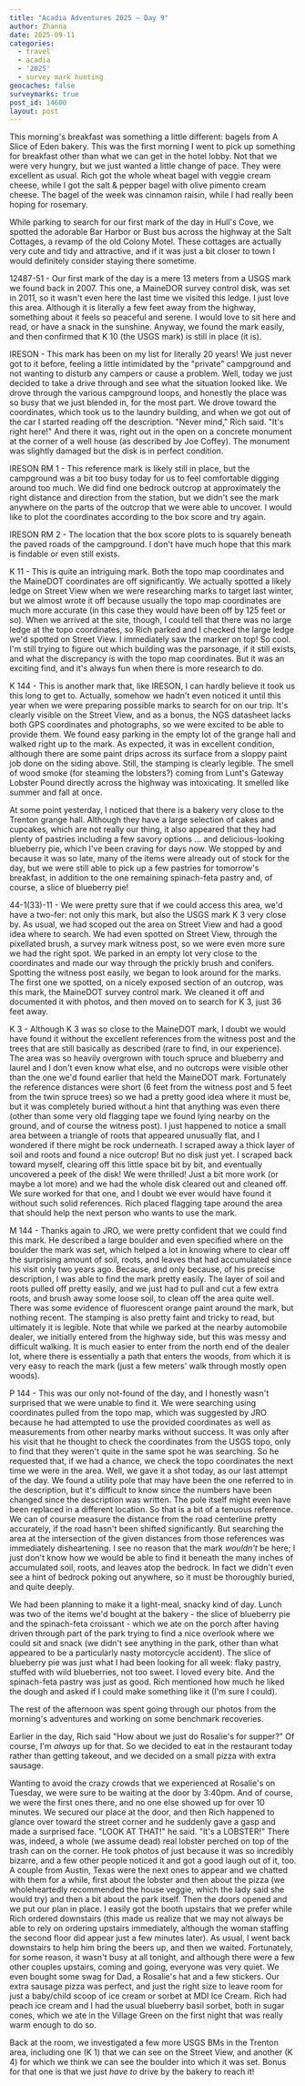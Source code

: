 ```yaml
---
title: "Acadia Adventures 2025 – Day 9"
author: Zhanna
date: 2025-09-11
categories: 
  - travel
  - acadia
  - '2025'
  - survey mark hunting
geocaches: false
surveymarks: true
post_id: 14600
layout: post
---
```


This morning's breakfast was something a little different: bagels from A  Slice of Eden bakery. This was the first morning I went to pick up something for breakfast other than what we can get in the hotel lobby. Not that we were very hungry, but we just wanted a little change of pace. They were excellent as usual. Rich got the whole wheat bagel with veggie cream cheese, while I got the salt & pepper bagel with olive pimento cream cheese. The bagel of the week was cinnamon raisin, while I had really been hoping for rosemary.

While parking to search for our first mark of the day in Hull's Cove, we spotted the adorable Bar Harbor or Bust bus across the highway at the Salt Cottages, a revamp of the old Colony Motel. These cottages are actually very cute and tidy and attractive, and if it was just a bit closer to town I would definitely consider staying there sometime.

12487-51 - Our first mark of the day is a mere 13 meters from a USGS mark we found back in 2007. This one, a MaineDOR survey control disk, was set in 2011, so it wasn't even here the last time we visited this ledge. I just love this area. Although it is literally a few feet away from the highway, something about it feels so peaceful and serene. I would love to sit here and read, or have a snack in the sunshine. Anyway, we found the mark easily, and then confirmed that K 10 (the USGS mark) is still in place (it is). 

IRESON - This mark has been on my list for literally 20 years! We just never got to it before, feeling a little intimidated by the "private" campground and not wanting to disturb any campers or cause a problem. Well, today we just decided to take a drive through and see what the situation looked like. We drove through the various campground loops, and honestly the place was so busy that we just blended in, for the most part. We drove toward the coordinates, which took us to the laundry building, and when we got out of the car I started reading off the description. "Never mind," Rich said. "It's right here!" And there it was, right out in the open on a concrete monument at the corner of a well house (as described by Joe Coffey). The monument was slightly damaged but the disk is in perfect condition.

IRESON RM 1 - This reference mark is likely still in place, but the campground was a bit too busy today for us to feel comfortable digging around too much. We did find one bedrock outcrop at approximately the right distance and direction from the station, but we didn't see the mark anywhere on the parts of the outcrop that we were able to uncover. I would like to plot the coordinates according to the box score and try again.

IRESON RM 2 - The location that the box score plots to is squarely beneath the paved roads of the campground. I don't have much hope that this mark is findable or even still exists.

K 11 - This is quite an intriguing mark. Both the topo map coordinates and the MaineDOT coordinates are off significantly. We actually spotted a likely ledge on Street View when we were researching marks to target last winter, but we almost wrote it off because usually the topo map coordinates are much more accurate (in this case they would have been off by 125 feet or so). When we arrived at the site, though, I could tell that there was no large ledge at the topo coordinates, so Rich parked and I checked the large ledge we'd spotted on Street View. I immediately saw the marker on top! So cool. I'm still trying to figure out which building was the parsonage, if it still exists, and what the discrepancy is with the topo map coordinates. But it was an exciting find, and it's always fun when there is more research to do. 

K 144 - This is another mark that, like IRESON, I can hardly believe it took us this long to get to. Actually, somehow we hadn't even noticed it until this year when we were preparing possible marks to search for on our trip. It's clearly visible on the Street View, and as a bonus, the NGS datasheet lacks both GPS coordinates and photographs, so we were excited to be able to provide them. We found easy parking in the empty lot of the grange hall and walked right up to the mark. As expected, it was in excellent condition, although there are some paint drips across its surface from a sloppy paint job done on the siding above. Still, the stamping is clearly legible. The smell of wood smoke (for steaming the lobsters?) coming from Lunt's Gateway Lobster Pound directly across the highway was intoxicating. It smelled like summer and fall at once.

At some point yesterday, I noticed that there is a bakery very close to the Trenton grange hall. Although they have a large selection of cakes and cupcakes, which are not really our thing, it also appeared that they had plenty of pastries including a few savory options ... and delicious-looking blueberry pie, which I've been craving for days now. We stopped by and because it was so late, many of the items were already out of stock for the day, but we were still able to pick up a few pastries for tomorrow's breakfast, in addition to the one remaining spinach-feta pastry and, of course, a slice of blueberry pie!

44-1(33)-11 - We were pretty sure that if we could access this area, we'd have a two-fer: not only this mark, but also the USGS mark K 3 very close by. As usual, we had scoped out the area on Street View and had a good idea where to search. We had even spotted on Street View, through the pixellated brush, a survey mark witness post, so we were even more sure we had the right spot. We parked in an empty lot very close to the coordinates and made our way through the prickly brush and conifers. Spotting the witness post easily, we began to look around for the marks. The first one we spotted, on a nicely exposed section of an outcrop, was this mark, the MaineDOT survey control mark. We cleaned it off and documented it with photos, and then moved on to search for K 3, just 36 feet away.

K 3 - Although K 3 was so close to the MaineDOT mark, I doubt we would have found it without the excellent references from the witness post and the trees that are still basically as described (rare to find, in our experience). The area was so heavily overgrown with touch spruce and blueberry and laurel and I don't even know what else, and no outcrops were visible other than the one we'd found earlier that held the MaineDOT mark. Fortunately the reference distances were short (6 feet from the witness post and 5 feet from the twin spruce trees) so we had a pretty good idea where it must be, but it was completely buried without a hint that anything was even there (other than some very old flagging tape we found lying nearby on the ground, and of course the witness post). I just happened to notice a small area between a triangle of roots that appeared unusually flat, and I wondered if there might be rock underneath. I scraped away a thick layer of soil and roots and found a nice outcrop! But no disk just yet. I scraped back toward myself, clearing off this little space bit by bit, and eventually uncovered a peek of the disk! We were thrilled! Just a bit more work (or maybe a lot more) and we had the whole disk cleared out and cleaned off. We sure worked for that one, and I doubt we ever would have found it without such solid references. Rich placed flagging tape around the area that should help the next person who wants to use the mark.

M 144 - Thanks again to JRO, we were pretty confident that we could find this mark. He described a large boulder and even specified where on the boulder the mark was set, which helped a lot in knowing where to clear off the surprising amount of soil, roots, and leaves that had accumulated since his visit only two years ago. Because, and only because, of his precise description, I was able to find the mark pretty easily. The layer of soil and roots pulled off pretty easily, and we just had to pull and cut a few extra roots, and brush away some loose soil, to clean off the area quite well. There was some evidence of fluorescent orange paint around the mark, but nothing recent. The stamping is also pretty faint and tricky to read, but ultimately it is legible. Note that while we parked at the nearby automobile dealer, we initially entered from the highway side, but this was messy and difficult walking. It is much easier to enter from the north end of the dealer lot, where there is essentially a path that enters the woods, from which it is very easy to reach the mark (just a few meters' walk through mostly open woods).

P 144 - This was our only not-found of the day, and I honestly wasn't surprised that we were unable to find it. We were searching using coordinates pulled from the topo map, which was suggested by JRO because he had attempted to use the provided coordinates as well as measurements from other nearby marks without success. It was only after his visit that he thought to check the coordinates from the USGS topo, only to find that they weren't quite in the same spot he was searching. So he requested that, if we had a chance, we check the topo coordinates the next time we were in the area. Well, we gave it a shot today, as our last attempt of the day. We found a utility pole that may have been the one referred to in the description, but it's difficult to know since the numbers have been changed since the description was written. The pole itself might even have been replaced in a different location. So that is a bit of a tenuous reference. We can of course measure the distance from the road centerline pretty accurately, if the road hasn't been shifted significantly. But searching the area at the intersection of the given distances from those references was immediately disheartening. I see no reason that the mark *wouldn't* be here; I just don't know how we would be able to find it beneath the many inches of accumulated soil, roots, and leaves atop the bedrock. In fact we didn't even see a hint of bedrock poking out anywhere, so it must be thoroughly buried, and quite deeply. 

We had been planning to make it a light-meal, snacky kind of day. Lunch was two of the items we'd bought at the bakery - the slice of blueberry pie and the spinach-feta croissant - which we ate on the porch after having driven through part of the park trying to find a nice overlook where we could sit and snack (we didn't see anything in the park, other than what appeared to be a particularly nasty motorcycle accident). The slice of blueberry pie was just what I had been looking for all week: flaky pastry, stuffed with wild blueberries, not too sweet. I loved every bite. And the spinach-feta pastry was just as good. Rich mentioned how much he liked the dough and asked if I could make something like it (I'm sure I could). 

The rest of the afternoon was spent going through our photos from the morning's adventures and working on some benchmark recoveries.

Earlier in the day, Rich said "How about we just do Rosalie's for supper?" Of course, I'm *always* up for that. So we decided to eat in the restaurant today rather than getting takeout, and we decided on a small pizza with extra sausage. 

Wanting to avoid the crazy crowds that we experienced at Rosalie's on Tuesday, we were sure to be waiting at the door by 3:40pm. And of course, we were the first ones there, and no one else showed up for over 10 minutes. We secured our place at the door, and then Rich happened to glance over toward the street corner and he suddenly gave a gasp and made a surprised face. "LOOK AT THAT!" he said. "It's a LOBSTER!" There was, indeed, a whole (we assume dead) real lobster perched on top of the trash can on the corner. He took photos of just because it was so incredibly bizarre, and a few other people noticed it and got a good laugh out of it, too. A couple from Austin, Texas were the next ones to appear and we chatted with them for a while, first about the lobster and then about the pizza (we wholeheartedly recommended the house veggie, which the lady said she would try) and then a bit about the park itself. Then the doors opened and we put our plan in place. I easily got the booth upstairs that we prefer while Rich ordered downstairs (this made us realize that we may not always be able to rely on ordering upstairs immediately, although the woman staffing the second floor did appear just a few minutes later). As usual, I went back downstairs to help him bring the beers up, and then we waited. Fortunately, for some reason, it wasn't busy at all tonight, and although there were a few other couples upstairs, coming and going, everyone was very quiet. We even bought some swag for Dad, a Rosalie's hat and a few stickers. Our extra sausage pizza was perfect, and just the right size to leave room for just a baby/child scoop of ice cream or sorbet at MDI Ice Cream. Rich had peach ice cream and I had the usual blueberry basil sorbet, both in sugar cones, which we ate in the Village Green on the first night that was really warm enough to do so.

Back at the room, we investigated a few more USGS BMs in the Trenton area, including one (K 1) that we can see on the Street View, and another (K 4) for which we think we can see the boulder into which it was set. Bonus for that one is that we just _have to_ drive by the bakery to reach it!